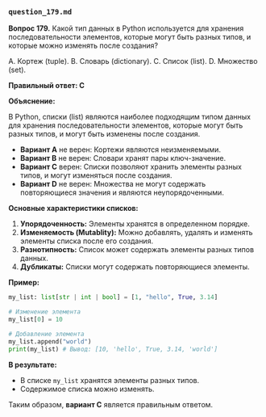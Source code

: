 ### `question_179.md`

**Вопрос 179.** Какой тип данных в Python используется для хранения последовательности элементов, которые могут быть разных типов, и которые можно изменять после создания?

A.  Кортеж (tuple).
B.  Словарь (dictionary).
C.  Список (list).
D.  Множество (set).

**Правильный ответ: C**

**Объяснение:**

В Python, списки (list) являются наиболее подходящим типом данных для хранения последовательности элементов, которые могут быть разных типов, и могут быть изменены после создания.

*   **Вариант A** не верен: Кортежи являются неизменяемыми.
*   **Вариант B** не верен: Словари хранят пары ключ-значение.
*   **Вариант C** верен: Списки позволяют хранить элементы разных типов, и могут изменяться после создания.
*   **Вариант D** не верен: Множества не могут содержать повторяющиеся значения и являются неупорядоченными.

**Основные характеристики списков:**

1.  **Упорядоченность:** Элементы хранятся в определенном порядке.
2.  **Изменяемость (Mutablity):** Можно добавлять, удалять и изменять элементы списка после его создания.
3.  **Разнотипность:**  Список может содержать элементы разных типов данных.
4.  **Дубликаты:** Списки могут содержать повторяющиеся элементы.

**Пример:**

```python
my_list: list[str | int | bool] = [1, "hello", True, 3.14]

# Изменение элемента
my_list[0] = 10

# Добавление элемента
my_list.append("world")
print(my_list) # Вывод: [10, 'hello', True, 3.14, 'world']
```

**В результате:**

*   В списке `my_list` хранятся элементы разных типов.
*   Содержимое списка можно изменять.

Таким образом, **вариант C** является правильным ответом.
